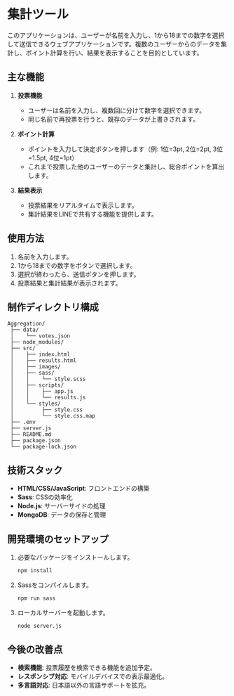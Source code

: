 # 集計ツール

このアプリケーションは、ユーザーが名前を入力し、1から18までの数字を選択して送信できるウェブアプリケーションです。複数のユーザーからのデータを集計し、ポイント計算を行い、結果を表示することを目的としています。

## 主な機能

1. **投票機能**  
   - ユーザーは名前を入力し、複数回に分けて数字を選択できます。
   - 同じ名前で再投票を行うと、既存のデータが上書きされます。

2. **ポイント計算**
   - ポイントを入力して決定ボタンを押します（例: 1位=3pt, 2位=2pt, 3位=1.5pt, 4位=1pt）
   - これまで投票した他のユーザーのデータと集計し、総合ポイントを算出します。

3. **結果表示**  
   - 投票結果をリアルタイムで表示します。
   - 集計結果をLINEで共有する機能を提供します。

## 使用方法

1. 名前を入力します。
2. 1から18までの数字をボタンで選択します。
3. 選択が終わったら、送信ボタンを押します。
4. 投票結果と集計結果が表示されます。

## 制作ディレクトリ構成

```
Aggregation/
 ├── data/
 │    └── votes.json
 ├── node_modules/
 ├── src/
 │    ├── index.html
 │    ├── results.html
 │    ├── images/
 │    ├── sass/
 │    │    └── style.scss      
 │    ├── scripts/
 │    │    ├── app.js
 │    │    └── results.js
 │    └── styles/
 │         ├── style.css
 │         └── style.css.map
 ├── .env
 ├── server.js
 ├── README.md
 ├── package.json        
 └── package-lock.json  
```

## 技術スタック

- **HTML/CSS/JavaScript**: フロントエンドの構築
- **Sass**: CSSの効率化
- **Node.js**: サーバーサイドの処理
- **MongoDB**: データの保存と管理

## 開発環境のセットアップ

1. 必要なパッケージをインストールします。
   ```bash
   npm install
   ```
2. Sassをコンパイルします。
   ```bash
   npm run sass
   ```
3. ローカルサーバーを起動します。
   ```bash
   node server.js
   ```

## 今後の改善点

- **検索機能**: 投票履歴を検索できる機能を追加予定。
- **レスポンシブ対応**: モバイルデバイスでの表示最適化。
- **多言語対応**: 日本語以外の言語サポートを拡充。